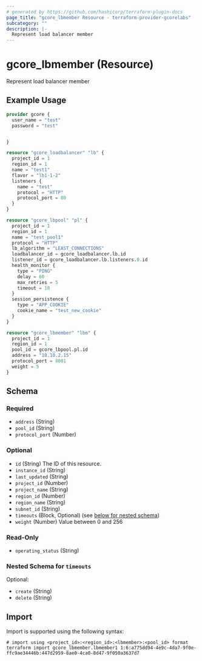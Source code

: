 ```yaml
---
# generated by https://github.com/hashicorp/terraform-plugin-docs
page_title: "gcore_lbmember Resource - terraform-provider-gcorelabs"
subcategory: ""
description: |-
  Represent load balancer member
---
```


# gcore_lbmember (Resource)

Represent load balancer member

## Example Usage

```terraform
provider gcore {
  user_name = "test"
  password = "test"


}

resource "gcore_loadbalancer" "lb" {
  project_id = 1
  region_id = 1
  name = "test1"
  flavor = "lb1-1-2"
  listeners {
    name = "test"
    protocol = "HTTP"
    protocol_port = 80
  }
}

resource "gcore_lbpool" "pl" {
  project_id = 1
  region_id = 1
  name = "test_pool1"
  protocol = "HTTP"
  lb_algorithm = "LEAST_CONNECTIONS"
  loadbalancer_id = gcore_loadbalancer.lb.id
  listener_id = gcore_loadbalancer.lb.listeners.0.id
  health_monitor {
    type = "PING"
    delay = 60
    max_retries = 5
    timeout = 10
  }
  session_persistence {
    type = "APP_COOKIE"
    cookie_name = "test_new_cookie"
  }
}

resource "gcore_lbmember" "lbm" {
  project_id = 1
  region_id = 1
  pool_id = gcore_lbpool.pl.id
  address = "10.10.2.15"
  protocol_port = 8081
  weight = 5
}
```

<!-- schema generated by tfplugindocs -->
## Schema

### Required

- `address` (String)
- `pool_id` (String)
- `protocol_port` (Number)

### Optional

- `id` (String) The ID of this resource.
- `instance_id` (String)
- `last_updated` (String)
- `project_id` (Number)
- `project_name` (String)
- `region_id` (Number)
- `region_name` (String)
- `subnet_id` (String)
- `timeouts` (Block, Optional) (see [below for nested schema](#nestedblock--timeouts))
- `weight` (Number) Value between 0 and 256

### Read-Only

- `operating_status` (String)

<a id="nestedblock--timeouts"></a>
### Nested Schema for `timeouts`

Optional:

- `create` (String)
- `delete` (String)

## Import

Import is supported using the following syntax:

```shell
# import using <project_id>:<region_id>:<lbmember>:<pool_id> format
terraform import gcore_lbmember.lbmember1 1:6:a775dd94-4e9c-4da7-9f0e-ffc9ae34446b:447d2959-8ae0-4ca0-8d47-9f050a3637d7
```
